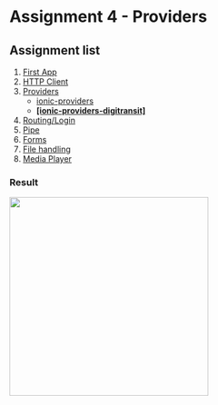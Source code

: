 # Assignment 4 - Providers

## Assignment list
1. [First App](https://github.com/joonasmkauppinen/first-ionic-app/tree/master)
2. [HTTP Client](https://github.com/joonasmkauppinen/first-ionic-app/tree/http-a)
3. [Providers](https://github.com/joonasmkauppinen/first-ionic-app/tree/ionic-providers)
   - [ionic-providers](https://github.com/joonasmkauppinen/first-ionic-app/tree/ionic-providers)
   - **[[ionic-providers-digitransit]](https://github.com/joonasmkauppinen/first-ionic-app/tree/ionic-providers-digitransit)**
4. [Routing/Login](https://github.com/joonasmkauppinen/first-ionic-app/tree/ionic-routing-login-before-there-was-teacher-instructions)
5. [Pipe]()
6. [Forms]()
7. [File handling]()
8. [Media Player]()

### Result
<img src="https://user-images.githubusercontent.com/28673805/51327557-3e981f80-1a7a-11e9-8b36-3c7286208c58.gif" width="350">
